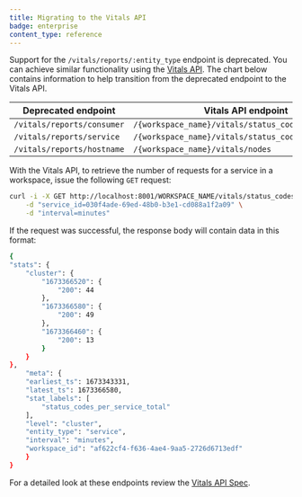 ```yaml
---
title: Migrating to the Vitals API
badge: enterprise
content_type: reference
---
```


Support for the `/vitals/reports/:entity_type` endpoint is deprecated. You can achieve similar functionality using the [Vitals API](/api/vitals.yaml). The chart below contains information to help transition from the deprecated endpoint to the Vitals API. 

| Deprecated endpoint | Vitals API endpoint |
| --- | ----------- |
| `/vitals/reports/consumer` | `/{workspace_name}/vitals/status_codes/by_consumer` |
| `/vitals/reports/service` | `/{workspace_name}/vitals/status_codes/by_service` |
|`/vitals/reports/hostname` |`/{workspace_name}/vitals/nodes`|


With the Vitals API, to retrieve the number of requests for a service in a workspace, issue the following `GET` request: 

```bash
curl -i -X GET http://localhost:8001/WORKSPACE_NAME/vitals/status_codes/by_service \
    -d "service_id=030f4ade-69ed-48b0-b3e1-cd088a1f2a09" \
    -d "interval=minutes"
```


If the request was successful, the response body will contain data in this format: 

```bash
{
"stats": {
	"cluster": {
		"1673366520": {
			"200": 44
		},
		"1673366580": {
			"200": 49
		},
		"1673366460": {
			"200": 13
		}
	}
},
	"meta": {
	"earliest_ts": 1673343331,
	"latest_ts": 1673366580,
	"stat_labels": [
		"status_codes_per_service_total"
	],
	"level": "cluster",
	"entity_type": "service",
	"interval": "minutes",
	"workspace_id": "af622cf4-f636-4ae4-9aa5-2726d6713edf"
	}
}
```

For a detailed look at these endpoints review the [Vitals API Spec](/api/vitals.yaml).